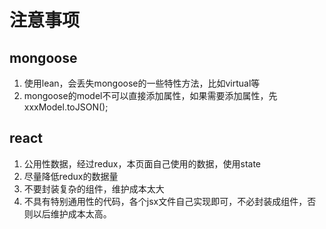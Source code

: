 # 注意事项

## mongoose

1. 使用lean，会丢失mongoose的一些特性方法，比如virtual等
1. mongoose的model不可以直接添加属性，如果需要添加属性，先xxxModel.toJSON();


## react

1. 公用性数据，经过redux，本页面自己使用的数据，使用state
1. 尽量降低redux的数据量
1. 不要封装复杂的组件，维护成本太大
1. 不具有特别通用性的代码，各个jsx文件自己实现即可，不必封装成组件，否则以后维护成本太高。
